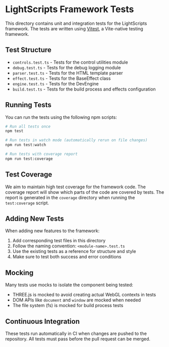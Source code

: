 # LightScripts Framework Tests

This directory contains unit and integration tests for the LightScripts framework. The tests are written using [Vitest](https://vitest.dev/), a Vite-native testing framework.

## Test Structure

- `controls.test.ts` - Tests for the control utilities module
- `debug.test.ts` - Tests for the debug logging module
- `parser.test.ts` - Tests for the HTML template parser
- `effect.test.ts` - Tests for the BaseEffect class
- `engine.test.ts` - Tests for the DevEngine
- `build.test.ts` - Tests for the build process and effects configuration

## Running Tests

You can run the tests using the following npm scripts:

```bash
# Run all tests once
npm test

# Run tests in watch mode (automatically rerun on file changes)
npm run test:watch

# Run tests with coverage report
npm run test:coverage
```

## Test Coverage

We aim to maintain high test coverage for the framework code. The coverage report will show which parts of the code are covered by tests. The report is generated in the `coverage` directory when running the `test:coverage` script.

## Adding New Tests

When adding new features to the framework:

1. Add corresponding test files in this directory
2. Follow the naming convention: `<module-name>.test.ts`
3. Use the existing tests as a reference for structure and style
4. Make sure to test both success and error conditions

## Mocking

Many tests use mocks to isolate the component being tested:

- THREE.js is mocked to avoid creating actual WebGL contexts in tests
- DOM APIs like `document` and `window` are mocked when needed
- The file system (fs) is mocked for build process tests

## Continuous Integration

These tests run automatically in CI when changes are pushed to the repository. All tests must pass before the pull request can be merged. 